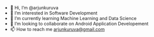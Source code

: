- 👋 Hi, I’m @arjunkuruva
- 👀 I’m interested in Software Development
- 🌱 I’m currently learning Machine Learning and Data Science
- 💞️ I’m looking to collaborate on Android Application Developement
- 📫 How to reach me arjunkuruva@gmail.com

<!---
arjunkuruva/arjunkuruva is a ✨ special ✨ repository because its `README.md` (this file) appears on your GitHub profile.
You can click the Preview link to take a look at your changes.
--->
